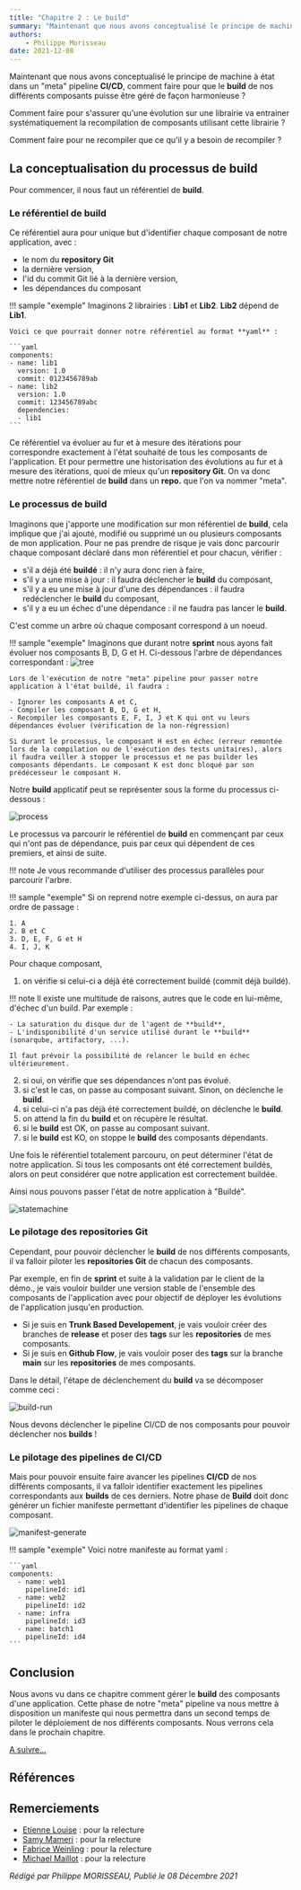 ```yaml
---
title: "Chapitre 2 : Le build"
summary: "Maintenant que nous avons conceptualisé le principe de machine à état dans un meta-pipeline CI/CD, comment faire pour que le build de nos différents composants puisse être géré de façon harmonieuse ?"
authors:
    - Philippe Morisseau
date: 2021-12-08
---
```


Maintenant que nous avons conceptualisé le principe de machine à état dans un "meta" pipeline **CI/CD**, comment faire pour que le **build** de nos différents composants puisse être géré de façon harmonieuse ?

Comment faire pour s'assurer qu'une évolution sur une librairie va entrainer systématiquement la recompilation de composants utilisant cette librairie ?

Comment faire pour ne recompiler que ce qu'il y a besoin de recompiler ?

## La conceptualisation du processus de build

Pour commencer, il nous faut un référentiel de **build**. 

### Le référentiel de build

Ce référentiel aura pour unique but d'identifier chaque composant de notre application, avec :

- le nom du **repository Git**
- la dernière version,
- l'id du commit Git lié à la dernière version,
- les dépendances du composant

!!! sample "exemple"
    Imaginons 2 librairies : **Lib1** et **Lib2**. **Lib2** dépend de **Lib1**.

    Voici ce que pourrait donner notre référentiel au format **yaml** :

    ```yaml
    components:
    - name: lib1
      version: 1.0
      commit: 0123456789ab
    - name: lib2
      version: 1.0
      commit: 123456789abc
      dependencies: 
      - lib1
    ```

Ce référentiel va évoluer au fur et à mesure des itérations pour correspondre exactement à l'état souhaité de tous les composants de l'application. Et pour permettre une historisation des évolutions au fur et à mesure des itérations, quoi de mieux qu'un **repository Git**.
On va donc mettre notre référentiel de **build** dans un **repo.** que l'on va nommer "meta".

### Le processus de build

Imaginons que j'apporte une modification sur mon référentiel de **build**, cela implique que j'ai ajouté, modifié ou supprimé un ou plusieurs composants de mon application. Pour ne pas prendre de risque je vais donc parcourir chaque composant déclaré dans mon référentiel et pour chacun, vérifier :

- s'il a déjà été **buildé** : il n'y aura donc rien à faire,
- s'il y a une mise à jour : il faudra déclencher le **build** du composant,
- s'il y a eu une mise à jour d'une des dépendances : il faudra redéclencher le **build** du composant,
- s'il y a eu un échec d'une dépendance : il ne faudra pas lancer le **build**.

C'est comme un arbre où chaque composant correspond à un noeud.

!!! sample "exemple"
    Imaginons que durant notre **sprint** nous ayons fait évoluer nos composants B, D, G et H. 
    Ci-dessous l'arbre de dépendances correspondant :
    ![tree](../../../img/05.comment.build.002.svg)

    Lors de l'exécution de notre "meta" pipeline pour passer notre application à l'état buildé, il faudra :

    - Ignorer les composants A et C,
    - Compiler les composant B, D, G et H,
    - Recompiler les composants E, F, I, J et K qui ont vu leurs dépendances évoluer (vérification de la non-régression)
    
    Si durant le processus, le composant H est en échec (erreur remontée lors de la compilation ou de l'exécution des tests unitaires), alors il faudra veiller à stopper le processus et ne pas builder les composants dépendants. Le composant K est donc bloqué par son prédécesseur le composant H.

Notre **build** applicatif peut se représenter sous la forme du processus ci-dessous : 

![process](../../../img/05.comment.build.001.svg)

Le processus va parcourir le référentiel de **build** en commençant par ceux qui n'ont pas de dépendance, puis par ceux qui dépendent de ces premiers, et ainsi de suite. 

!!! note
    Je vous recommande d'utiliser des processus parallèles pour parcourir l'arbre.

!!! sample "exemple" 
    Si on reprend notre exemple ci-dessus, on aura par ordre de passage :

    1. A
    2. B et C
    3. D, E, F, G et H
    4. I, J, K

Pour chaque composant,

1. on vérifie si celui-ci a déjà été correctement buildé (commit déjà buildé).
  
!!! note
    Il existe une multitude de raisons, autres que le code en lui-même, d'échec d'un build. Par exemple : 
    
    - La saturation du disque dur de l'agent de **build**, 
    - L'indisponibilité d'un service utilisé durant le **build** (sonarqube, artifactory, ...).
     
    Il faut prévoir la possibilité de relancer le build en échec ultérieurement.

2. si oui, on vérifie que ses dépendances n'ont pas évolué.
3. si c'est le cas, on passe au composant suivant. Sinon, on déclenche le **build**.
4. si celui-ci n'a pas déjà été correctement buildé, on déclenche le **build**.
5. on attend la fin du **build** et on récupère le résultat.
6. si le **build** est OK, on passe au composant suivant.
7. si le **build** est KO, on stoppe le **build** des composants dépendants.

Une fois le référentiel totalement parcouru, on peut déterminer l'état de notre application. Si tous les composants ont été correctement buildés, alors on peut considérer que notre application est correctement buildée.

Ainsi nous pouvons passer l'état de notre application à "Buildé".

![statemachine](../../../img/05.comment.build.003.svg)

### Le pilotage des repositories Git

Cependant, pour pouvoir déclencher le **build** de nos différents composants, il va falloir piloter les **repositories Git** de chacun des composants.

Par exemple, en fin de **sprint** et suite à la validation par le client de la démo., je vais vouloir builder une version stable de l'ensemble des composants de l'application avec pour objectif de déployer les évolutions de l'application jusqu'en production. 

- Si je suis en **Trunk Based Developement**, je vais vouloir créer des branches de **release** et poser des **tags** sur les **repositories** de mes composants.
- Si je suis en **Github Flow**, je vais vouloir poser des **tags** sur la branche **main** sur les **repositories** de mes composants.

Dans le détail, l'étape de déclenchement du **build** va se décomposer comme ceci :

![build-run](../../../img/05.comment.build.004.svg)

Nous devons déclencher le pipeline CI/CD de nos composants pour pouvoir déclencher nos **builds** !

### Le pilotage des pipelines de CI/CD

Mais pour pouvoir ensuite faire avancer les pipelines **CI/CD** de nos différents composants, il va falloir identifier exactement les pipelines correspondants aux **builds** de ces derniers.
Notre phase de **Build** doit donc générer un fichier manifeste permettant d'identifier les pipelines de chaque composant.

![manifest-generate](../../../img/05.comment.build.005.svg)

!!! sample "exemple"
    Voici notre manifeste au format yaml :

    ```yaml
    components:
      - name: web1
        pipelineId: id1
      - name: web2
        pipelineId: id2
      - name: infra
        pipelineId: id3
      - name: batch1
        pipelineId: id4
    ```

## Conclusion

Nous avons vu dans ce chapitre comment gérer le **build** des composants d'une application. Cette phase de notre "meta" pipeline va nous mettre à disposition un manifeste qui nous permettra dans un second temps de piloter le déploiement de nos différents composants. Nous verrons cela dans le prochain chapitre.

[A suivre...](06.comment.deploy.md)  

## Références


## Remerciements

- [Etienne Louise](https://www.linkedin.com/in/etienne-louise-78154063/) : pour la relecture
- [Samy Mameri](https://www.linkedin.com/in/samy-mameri-60649079/) : pour la relecture
- [Fabrice Weinling](https://www.linkedin.com/in/%E2%99%A0-fabrice-weinling-%E2%99%A0-414187114/) : pour la relecture
- [Michael Maillot](https://twitter.com/michael_maillot) : pour la relecture

_Rédigé par Philippe MORISSEAU, Publié le 08 Décembre 2021_